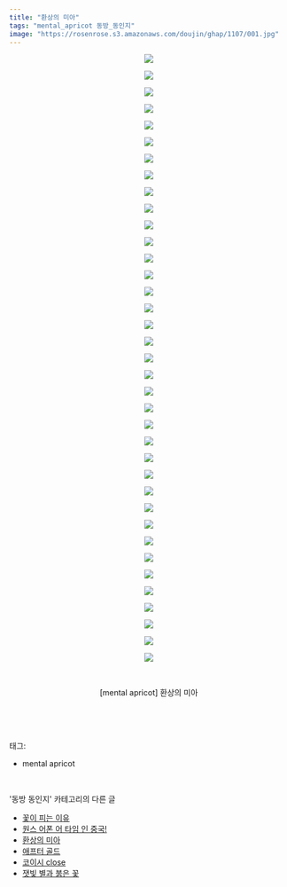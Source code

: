 ```yaml
---
title: "환상의 미아"
tags: "mental_apricot 동방_동인지"
image: "https://rosenrose.s3.amazonaws.com/doujin/ghap/1107/001.jpg"
---
```

<div class="article">
<p style="text-align: center; clear: none; float: none;"><img src="{{ site.imgserver1 }}/ghap/1107/001.jpg"/></p>
<p style="text-align: center; clear: none; float: none;"><img src="{{ site.imgserver1 }}/ghap/1107/002.jpg"/></p>
<p style="text-align: center; clear: none; float: none;"><img src="{{ site.imgserver1 }}/ghap/1107/003.jpg"/></p>
<p style="text-align: center; clear: none; float: none;"><img src="{{ site.imgserver1 }}/ghap/1107/004.jpg"/></p>
<p style="text-align: center; clear: none; float: none;"><img src="{{ site.imgserver1 }}/ghap/1107/005.jpg"/></p>
<p style="text-align: center; clear: none; float: none;"><img src="{{ site.imgserver1 }}/ghap/1107/006.jpg"/></p>
<p style="text-align: center; clear: none; float: none;"><img src="{{ site.imgserver1 }}/ghap/1107/007.jpg"/></p>
<p style="text-align: center; clear: none; float: none;"><img src="{{ site.imgserver1 }}/ghap/1107/008.jpg"/></p>
<p style="text-align: center; clear: none; float: none;"><img src="{{ site.imgserver1 }}/ghap/1107/009.jpg"/></p>
<p style="text-align: center; clear: none; float: none;"><img src="{{ site.imgserver1 }}/ghap/1107/010.jpg"/></p>
<p style="text-align: center; clear: none; float: none;"><img src="{{ site.imgserver1 }}/ghap/1107/011.jpg"/></p>
<p style="text-align: center; clear: none; float: none;"><img src="{{ site.imgserver1 }}/ghap/1107/012.jpg"/></p>
<p style="text-align: center; clear: none; float: none;"><img src="{{ site.imgserver1 }}/ghap/1107/013.jpg"/></p>
<p style="text-align: center; clear: none; float: none;"><img src="{{ site.imgserver1 }}/ghap/1107/014.jpg"/></p>
<p style="text-align: center; clear: none; float: none;"><img src="{{ site.imgserver1 }}/ghap/1107/015.jpg"/></p>
<p style="text-align: center; clear: none; float: none;"><img src="{{ site.imgserver1 }}/ghap/1107/016.jpg"/></p>
<p style="text-align: center; clear: none; float: none;"><img src="{{ site.imgserver1 }}/ghap/1107/017.jpg"/></p>
<p style="text-align: center; clear: none; float: none;"><img src="{{ site.imgserver1 }}/ghap/1107/018.jpg"/></p>
<p style="text-align: center; clear: none; float: none;"><img src="{{ site.imgserver1 }}/ghap/1107/019.jpg"/></p>
<p style="text-align: center; clear: none; float: none;"><img src="{{ site.imgserver1 }}/ghap/1107/020.jpg"/></p>
<p style="text-align: center; clear: none; float: none;"><img src="{{ site.imgserver1 }}/ghap/1107/021.jpg"/></p>
<p style="text-align: center; clear: none; float: none;"><img src="{{ site.imgserver1 }}/ghap/1107/022.jpg"/></p>
<p style="text-align: center; clear: none; float: none;"><img src="{{ site.imgserver1 }}/ghap/1107/023.jpg"/></p>
<p style="text-align: center; clear: none; float: none;"><img src="{{ site.imgserver1 }}/ghap/1107/024.jpg"/></p>
<p style="text-align: center; clear: none; float: none;"><img src="{{ site.imgserver1 }}/ghap/1107/025.jpg"/></p>
<p style="text-align: center; clear: none; float: none;"><img src="{{ site.imgserver1 }}/ghap/1107/026.jpg"/></p>
<p style="text-align: center; clear: none; float: none;"><img src="{{ site.imgserver1 }}/ghap/1107/027.jpg"/></p>
<p style="text-align: center; clear: none; float: none;"><img src="{{ site.imgserver1 }}/ghap/1107/028.jpg"/></p>
<p style="text-align: center; clear: none; float: none;"><img src="{{ site.imgserver1 }}/ghap/1107/029.jpg"/></p>
<p style="text-align: center; clear: none; float: none;"><img src="{{ site.imgserver1 }}/ghap/1107/030.jpg"/></p>
<p style="text-align: center; clear: none; float: none;"><img src="{{ site.imgserver1 }}/ghap/1107/031.jpg"/></p>
<p style="text-align: center; clear: none; float: none;"><img src="{{ site.imgserver1 }}/ghap/1107/032.jpg"/></p>
<p style="text-align: center; clear: none; float: none;"><img src="{{ site.imgserver1 }}/ghap/1107/033.jpg"/></p>
<p style="text-align: center; clear: none; float: none;"><img src="{{ site.imgserver1 }}/ghap/1107/034.jpg"/></p>
<p style="text-align: center; clear: none; float: none;"><img src="{{ site.imgserver1 }}/ghap/1107/035.jpg"/></p>
<p style="text-align: center; clear: none; float: none;"><img src="{{ site.imgserver1 }}/ghap/1107/036.jpg"/></p>
<p style="text-align: center; clear: none; float: none;"><img src="{{ site.imgserver1 }}/ghap/1107/037.jpg"/></p>
<p style="text-align: center; clear: none; float: none;"><br/></p>
<p style="text-align: center; clear: none; float: none;">[mental apricot] 환상의 미아</p>
<p><br/></p>
</div><br/>
<div class="tagTrail">
<p>태그: </p>
<ul>
<li>mental apricot</li>
</ul>
</div><br/>
<div class="another">
<p>'동방 동인지' 카테고리의 다른 글</p>
<ul>
<li><a href="/ghap_1109">꽃이 피는 이유</a></li>
<li><a href="/ghap_1108">원스 어폰 어 타임 인 중국!</a></li>
<li><a href="/ghap_1107">환상의 미아</a></li>
<li><a href="/ghap_1106">애프터 골드</a></li>
<li><a href="/ghap_1105">코이시 close</a></li>
<li><a href="/ghap_1104">잿빛 별과 붉은 꽃</a></li>
</ul>
</div><br/>
<div class="cb_module cb_fluid">
<div class="cb_wrt cb_profile">
</div><!-- commentList close -->
</div><br/>
